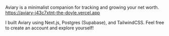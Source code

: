 Aviary is a minimalist companion for tracking and growing your net worth. https://aviary-i43c7xtnt-the-doyle.vercel.app

I built Aviary using Next.js, Postgres (Supabase), and TailwindCSS. Feel free to create an account and explore yourself! 
